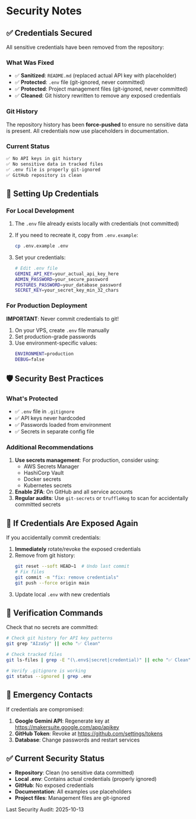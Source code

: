 # Security Notes

## ✅ Credentials Secured

All sensitive credentials have been removed from the repository:

### What Was Fixed
- ✅ **Sanitized**: `README.md` (replaced actual API key with placeholder)
- ✅ **Protected**: `.env` file (git-ignored, never committed)
- ✅ **Protected**: Project management files (git-ignored, never committed)
- ✅ **Cleaned**: Git history rewritten to remove any exposed credentials

### Git History
The repository history has been **force-pushed** to ensure no sensitive data is present. All credentials now use placeholders in documentation.

### Current Status
```bash
✅ No API keys in git history
✅ No sensitive data in tracked files
✅ .env file is properly git-ignored
✅ GitHub repository is clean
```

## 🔐 Setting Up Credentials

### For Local Development

1. The `.env` file already exists locally with credentials (not committed)
2. If you need to recreate it, copy from `.env.example`:
   ```bash
   cp .env.example .env
   ```

3. Set your credentials:
   ```bash
   # Edit .env file
   GEMINI_API_KEY=your_actual_api_key_here
   ADMIN_PASSWORD=your_secure_password
   POSTGRES_PASSWORD=your_database_password
   SECRET_KEY=your_secret_key_min_32_chars
   ```

### For Production Deployment

**IMPORTANT**: Never commit credentials to git!

1. On your VPS, create `.env` file manually
2. Set production-grade passwords
3. Use environment-specific values:
   ```bash
   ENVIRONMENT=production
   DEBUG=false
   ```

## 🛡️ Security Best Practices

### What's Protected
- ✅ `.env` file in `.gitignore`
- ✅ API keys never hardcoded
- ✅ Passwords loaded from environment
- ✅ Secrets in separate config file

### Additional Recommendations
1. **Use secrets management**: For production, consider using:
   - AWS Secrets Manager
   - HashiCorp Vault
   - Docker secrets
   - Kubernetes secrets
2. **Enable 2FA**: On GitHub and all service accounts
3. **Regular audits**: Use `git-secrets` or `truffleHog` to scan for accidentally committed secrets

## 🔄 If Credentials Are Exposed Again

If you accidentally commit credentials:

1. **Immediately** rotate/revoke the exposed credentials
2. Remove from git history:
   ```bash
   git reset --soft HEAD~1  # Undo last commit
   # Fix files
   git commit -m "fix: remove credentials"
   git push --force origin main
   ```
3. Update local `.env` with new credentials

## 📝 Verification Commands

Check that no secrets are committed:

```bash
# Check git history for API key patterns
git grep "AIzaSy" || echo "✅ Clean"

# Check tracked files
git ls-files | grep -E "(\.env$|secret|credential)" || echo "✅ Clean"

# Verify .gitignore is working
git status --ignored | grep .env
```

## 🚨 Emergency Contacts

If credentials are compromised:
1. **Google Gemini API**: Regenerate key at https://makersuite.google.com/app/apikey
2. **GitHub Token**: Revoke at https://github.com/settings/tokens
3. **Database**: Change passwords and restart services

## ✅ Current Security Status

- **Repository**: Clean (no sensitive data committed)
- **Local .env**: Contains actual credentials (properly ignored)
- **GitHub**: No exposed credentials
- **Documentation**: All examples use placeholders
- **Project files**: Management files are git-ignored

Last Security Audit: 2025-10-13
